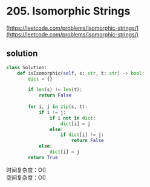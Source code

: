 # 205. Isomorphic Strings
[https://leetcode.com/problems/isomorphic-strings/](https://leetcode.com/problems/isomorphic-strings/)


## solution

```python
class Solution:
    def isIsomorphic(self, s: str, t: str) -> bool:
        dict = {}

        if len(s) != len(t):
            return False
        
        for i, j in zip(s, t):
            if i != j:
                if i not in dict:
                    dict[i] = j
                else:
                    if dict[i] != j:
                        return False
            else:
                dict[i] = j
        return True
```
时间复杂度：O() <br>
空间复杂度：O()
